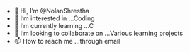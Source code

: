 - 👋 Hi, I’m @NolanShrestha
- 👀 I’m interested in ...Coding
- 🌱 I’m currently learning ...C 
- 💞️ I’m looking to collaborate on ...Various learning projects
- 📫 How to reach me ...through email

<!---
NolanShrestha/NolanShrestha is a ✨ special ✨ repository because its `README.md` (this file) appears on your GitHub profile.
You can click the Preview link to take a look at your changes.
--->
